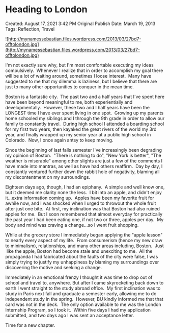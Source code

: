 # Heading to London

Created: August 17, 2021 3:42 PM
Original Publish Date: March 19, 2013
Tags: Reflection, Travel

![http://mynamessebastian.files.wordpress.com/2013/03/27bd7-offtolondon.jpg](http://mynamessebastian.files.wordpress.com/2013/03/27bd7-offtolondon.jpg)

I'm not exactly sure why, but I'm most comfortable executing my ideas compulsively.  Whenever I realize that in order to accomplish my goal there will be a lot of waiting around, sometimes I loose interest.  Many have suggested to me that my dilemma is laziness, but I believe that there are just to many other opportunities to conquer in the mean time.

Boston is a fantastic city.  The past two and a half years that I've spent here have been beyond meaningful to me, both experientially and developmentally.  However, these two and I half years have been the LONGEST time I have ever spent living in one spot.  Growing up my parents home schooled my siblings and I through the 9th grade in order to allow our family to constantly travel.  During high school I attended a boarding school for my first two years, then kayaked the great rivers of the world my 3rd year, and finally wrapped up my senior year at a public high school in Colorado.  Now, I once again antsy to keep moving.

Since the beginning of last falls semester I've increasingly been degrading my opinion of Boston.  "There is nothing to do", "New York is better", "The weather is miserable" among other slights are just a few of the comments I have made into mantras, as well as have had others reaffirm.  Day by day, I constantly ventured further down the rabbit hole of negativity, blaming all my discontentment on my surroundings.

Eighteen days ago, though, I had an epiphany.  A simple and well know one, but it deemed me clarity none the less.  I bit into an apple, and didn't enjoy it...extra information coming up.  Apples have been my favorite fruit for awhile now, and I was shocked when I urged to throwout the whole fruit after just one bite.  At first, my inclination was that Boston had also ruined apples for me.  But I soon remembered that almost everyday for practically the past year I had been eating one, if not two or three, apples per day.  My body and mind was craving a change...so I went fruit shopping.

While at the grocery store I immediately began applying the "apple lesson" to nearly every aspect of my life.  From consumerism (hence my new draw to minimalism), relationships, and many other areas including, Boston.  Just  like the apple, Boston had become stale and unexciting to me.  All the propaganda I had fabricated about the faults of the city were false, I was simply trying to justify my unhappiness by blaming my surroundings over discovering the motive and seeking a change.

Immediately in an emotional frenzy I thought it was time to drop out of school and travel to, anywhere. But after I came skyrocketing back down to earth I went straight to the study abroad office.  My first inclination was to study in Paris next fall and graduate a semester early, allowing me to do independent study in the spring.  However, BU kindly informed me that that card was not in the deck.  The only option available to me was the London Internship Program, so I took it.  Within five days I had my application submitted, and two days ago I was sent an acceptance letter.

Time for a new chapter.